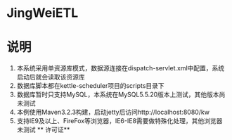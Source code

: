 #  **JingWeiETL** 
# 说明
1. 本系统采用单资源库模式，数据源连接在dispatch-servlet.xml中配置，系统启动后就会读取该资源库
2. 数据库脚本都在kettle-scheduler项目的scripts目录下
3. 数据库暂时只支持MySQL，本系统在MySQL5.5.20版本上测试，其他版本尚未测试
4. 本例使用Maven3.2.3构建，启动jetty后访问http://localhost:8080/kw
5. 支持IE9及以上、FireFox等浏览器，IE6-IE8需要做特殊化处理，其他浏览器未测试
 ** 许可证** 
